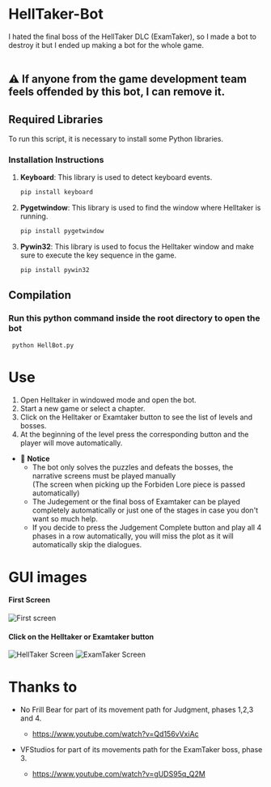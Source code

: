 # HellTaker-Bot
I hated the final boss of the HellTaker DLC (ExamTaker), so I made a bot to destroy it but I ended up making a bot for the whole game.<br><br>
## ⚠️ If anyone from the game development team feels offended by this bot, I can remove it.

## Required Libraries

To run this script, it is necessary to install some Python libraries.

### Installation Instructions

1. **Keyboard**: This library is used to detect keyboard events.
   ```bash
   pip install keyboard

2. **Pygetwindow**: This library is used to find the window where Helltaker is running.
   ```bash
   pip install pygetwindow

3. **Pywin32**: This library is used to focus the Helltaker window and make sure to execute the key sequence in the game.
   ```bash
   pip install pywin32

## Compilation

### Run this python command inside the root directory to open the bot 
```
 python HellBot.py
```

# Use

1. Open Helltaker in windowed mode and open the bot. <br>
2. Start a new game or select a chapter. <br>
3. Click on the Helltaker or Examtaker button to see the list of levels and bosses.
4. At the beginning of the level press the corresponding button and the player will move automatically.<br>

  - 📌 **Notice** <br>
    - The bot only solves the puzzles and defeats the bosses, the narrative screens must be played manually <br>(The screen when picking up the Forbiden Lore piece is passed automatically)<br>
    - The Judegement or the final boss of Examtaker can be played completely automatically or just one of the stages in case you don't want so much help.
    - If you decide to press the Judgement Complete button and play all 4 phases in a row automatically, you will miss the plot as it will automatically skip the dialogues.

# GUI images

#### First Screen <br>

![First screen](https://github.com/maxborquez/HellTaker-Bot/blob/main/images/first%20screen.png) 

#### Click on the Helltaker or Examtaker button<br>

![HellTaker Screen](https://github.com/maxborquez/HellTaker-Bot/blob/main/images/helltaker%20screen.png) ![ExamTaker Screen](https://github.com/maxborquez/HellTaker-Bot/blob/main/images/examtaker%20screen.png)

# Thanks to

- No Frill Bear for part of its movement path for Judgment, phases 1,2,3 and 4.

  - https://www.youtube.com/watch?v=Qd156vVxiAc

- VFStudios for part of its movements path for the ExamTaker boss, phase 3.

  - https://www.youtube.com/watch?v=gUDS95q_Q2M
